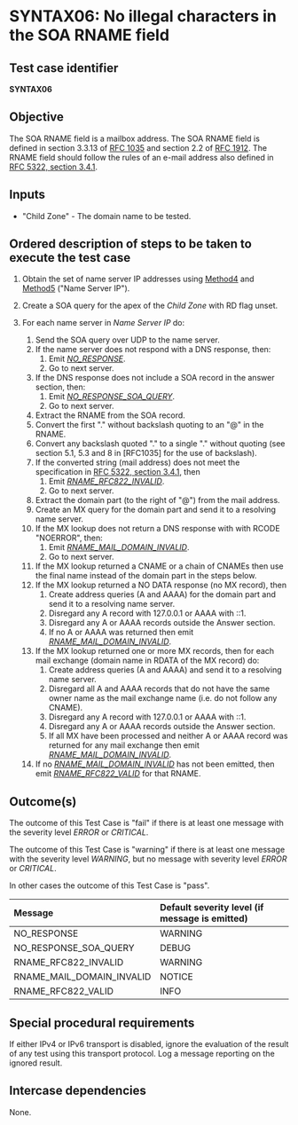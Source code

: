 # SYNTAX06: No illegal characters in the SOA RNAME field

## Test case identifier
**SYNTAX06**

## Objective

The SOA RNAME field is a mailbox address. The SOA RNAME field is defined
in section 3.3.13 of [RFC 1035] and section 2.2 of [RFC 1912]. The RNAME
field should follow the rules of an e-mail address also defined in 
[RFC 5322, section 3.4.1].

## Inputs

* "Child Zone" - The domain name to be tested.

## Ordered description of steps to be taken to execute the test case

1. Obtain the set of name server IP addresses using [Method4] and [Method5]
   ("Name Server IP").

2. Create a SOA query for the apex of the *Child Zone* with RD flag unset.

3. For each name server in *Name Server IP* do:
   1. Send the SOA query over UDP to the name server.
   2. If the name server does not respond with a DNS response, then:
      1. Emit *[NO_RESPONSE]*.
      2. Go to next server.
   3. If the DNS response does not include a SOA record in the 
      answer section, then:
      1. Emit *[NO_RESPONSE_SOA_QUERY]*.
      2. Go to next server.
   4. Extract the RNAME from the SOA record.
   5. Convert the first "." without backslash quoting to an "@" in 
      the RNAME.
   6. Convert any backslash quoted "." to a single "." without quoting
      (see section 5.1, 5.3 and 8 in [RFC1035] for the use of backslash).
   7. If the converted string (mail address) does not meet the 
      specification in [RFC 5322, section 3.4.1], then 
      1. Emit *[RNAME_RFC822_INVALID]*.
      2. Go to next server.
   8. Extract the domain part (to the right of "@") from the mail 
      address.
   9. Create an MX query for the domain part and send it to a resolving
       name server. 
   10. If the MX lookup does not return a DNS response with with RCODE 
       "NOERROR", then:
       1. Emit *[RNAME_MAIL_DOMAIN_INVALID]*.
       2. Go to next server.
   11. If the MX lookup returned a CNAME or a chain of CNAMEs then
       use the final name instead of the domain part in the steps below.
   12. If the MX lookup returned a NO DATA response (no MX record), 
       then 
       1. Create address queries (A and AAAA) for the domain part and
          send it to a resolving name server.
       2. Disregard any A record with 127.0.0.1 or AAAA with ::1.
       3. Disregard any A or AAAA records outside the Answer section.
       4. If no A or AAAA was returned then emit 
          *[RNAME_MAIL_DOMAIN_INVALID]*.
   13. If the MX lookup returned one or more MX records, then for each
       mail exchange (domain name in RDATA of the MX record) do:
       1. Create address queries (A and AAAA) and send it to a 
          resolving name server.
       2. Disregard all A and AAAA records that do not have the same
          owner name as the mail exchange name (i.e. do not follow
          any CNAME).
       3. Disregard any A record with 127.0.0.1 or AAAA with ::1.
       4. Disregard any A or AAAA records outside the Answer section.
       5. If all MX have been processed and neither A or AAAA record 
          was returned for any mail exchange then emit 
          *[RNAME_MAIL_DOMAIN_INVALID]*.
   14. If no *[RNAME_MAIL_DOMAIN_INVALID]* has not been emitted, 
       then emit *[RNAME_RFC822_VALID]* for that RNAME.


## Outcome(s)

The outcome of this Test Case is "fail" if there is at least one message
with the severity level *ERROR* or *CRITICAL*.

The outcome of this Test Case is "warning" if there is at least one message
with the severity level *WARNING*, but no message with severity level
*ERROR* or *CRITICAL*.

In other cases the outcome of this Test Case is "pass".

Message                       | Default severity level (if message is emitted)
:-----------------------------|:-----------------------------------
NO_RESPONSE                   | WARNING
NO_RESPONSE_SOA_QUERY         | DEBUG
RNAME_RFC822_INVALID          | WARNING
RNAME_MAIL_DOMAIN_INVALID     | NOTICE
RNAME_RFC822_VALID            | INFO




## Special procedural requirements

If either IPv4 or IPv6 transport is disabled, ignore the evaluation of the
result of any test using this transport protocol. Log a message reporting
on the ignored result.

## Intercase dependencies

None.


[Method4]: ../Methods.md#method-4-obtain-glue-address-records-from-parent

[Method5]: ../Methods.md#method-5-obtain-the-name-server-address-records-from-child

[RFC 1035]: https://tools.ietf.org/html/rfc1035

[RFC 1912]: https://tools.ietf.org/html/rfc1912

[RFC 5322, section 3.4.1]: https://tools.ietf.org/html/rfc5322#section-3.4

[NO_RESPONSE]: #outcomes

[NO_RESPONSE_SOA_QUERY]: #outcomes

[RNAME_RFC822_INVALID]: #outcomes

[RNAME_MAIL_DOMAIN_INVALID]: #outcomes

[RNAME_RFC822_VALID]: #outcomes




